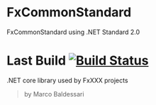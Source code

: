 # FxCommonStandard
FxCommonStandard using .NET Standard 2.0

# Last Build [![Build Status](https://travis-ci.org/waldrix/FxCommonStandard.svg?branch=develop)](https://travis-ci.org/waldrix/FxCommonStandard)

.NET core library used by FxXXX projects

> by Marco Baldessari
